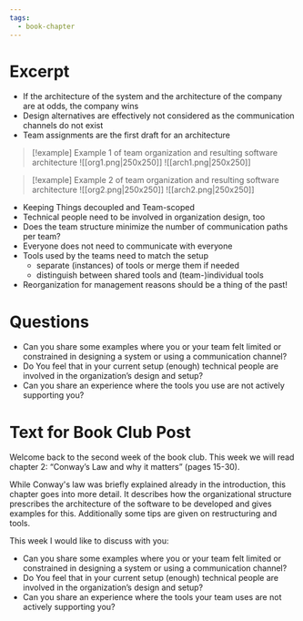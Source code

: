 ```yaml
---
tags:
  - book-chapter
---
```

# Excerpt

- If the architecture of the system and the architecture of the company are at odds, the company wins
- Design alternatives are effectively not considered as the communication channels do not exist
- Team assignments are the first draft for an architecture

> [!example] Example 1 of team organization and resulting software architecture
> ![[org1.png|250x250]] ![[arch1.png|250x250]]

> [!example] Example 2 of team organization and resulting software architecture
> ![[org2.png|250x250]] ![[arch2.png|250x250]]

- Keeping Things decoupled and Team-scoped
- Technical people need to be involved in organization design, too
- Does the team structure minimize the number of communication paths per team?
- Everyone does not need to communicate with everyone
- Tools used by the teams need to match the setup
    - separate (instances) of tools or merge them if needed
    - distinguish between shared tools and (team-)individual tools
- Reorganization for management reasons should be a thing of the past!

# Questions

- Can you share some examples where you or your team felt limited or constrained in designing a system or using a communication channel?
- Do You feel that in your current setup (enough) technical people are involved in the organization’s design and setup?
- Can you share an experience where the tools you use are not actively supporting you?

# Text for Book Club Post

Welcome back to the second week of the book club. This week we will read chapter 2: “Conway’s Law and why it matters” (pages 15-30).

While Conway's law was briefly explained already in the introduction, this chapter goes into more detail. It describes how the organizational structure prescribes the architecture of the software to be developed and gives examples for this. Additionally some tips are given on restructuring and tools.

This week I would like to discuss with you:

- Can you share some examples where you or your team felt limited or constrained in designing a system or using a communication channel?
- Do You feel that in your current setup (enough) technical people are involved in the organization’s design and setup?
- Can you share an experience where the tools your team uses are not actively supporting you?
